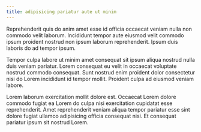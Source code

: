 ```yaml
---
title: adipisicing pariatur aute ut minim
---
```


Reprehenderit quis do anim amet esse id officia occaecat veniam nulla non commodo velit laborum. Incididunt tempor aute eiusmod velit commodo ipsum proident nostrud non ipsum laborum reprehenderit. Ipsum duis laboris do ad tempor ipsum.

Tempor culpa labore ut minim amet consequat sit ipsum aliqua nostrud nulla duis veniam pariatur. Lorem consequat eu velit in occaecat voluptate nostrud commodo consequat. Sunt nostrud enim proident dolor consectetur nisi do Lorem incididunt id tempor mollit. Proident culpa ad eiusmod veniam labore.

Lorem laborum exercitation mollit dolore est. Occaecat Lorem dolore commodo fugiat ea Lorem do culpa nisi exercitation cupidatat esse reprehenderit. Amet reprehenderit veniam aliqua tempor pariatur esse sint dolore fugiat ullamco adipisicing officia consequat nisi. Et consequat pariatur ipsum sit nostrud Lorem.